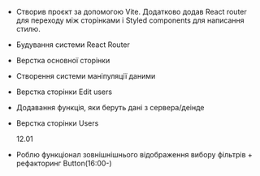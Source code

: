 - Створив проєкт за допомогою Vite. Додатково додав React router для переходу між сторінками і Styled components для написання стилю.

- Будування системи React Router
- Верстка основної сторінки
- Cтворення системи маніпуляції даними
- Верстка сторінки Edit users
- Додавання функція, яки беруть дані з сервера/деінде
- Верстка сторінки Users

  12.01

- Роблю функціонал зовнішнішнього відображення вибору фільтрів + рефакторинг Button(16:00-)
